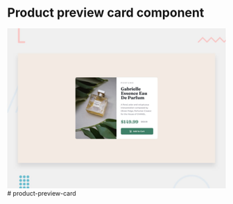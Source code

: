 # Product preview card component

![Design preview for the Product preview card component](./design/desktop-preview.jpg)# product-preview-card
